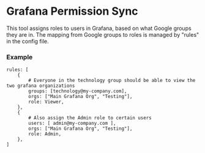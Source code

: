 # Grafana Permission Sync

This tool assigns roles to users in Grafana, based on what Google groups they are in.
The mapping from Google groups to roles is managed by "rules" in the config file.

### Example
```
rules: [
    {
        # Everyone in the technology group should be able to view the two grafana organizations
        groups: [technology@my-company.com],
        orgs: ["Main Grafana Org", "Testing"],
        role: Viewer,
    },
    {
        # Also assign the Admin role to certain users 
        users: [ admin@my-company.com ],
        orgs: ["Main Grafana Org", "Testing"],
        role: Admin,
    },
] 
```

### 

